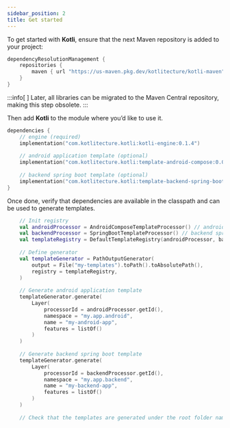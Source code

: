 ```yaml
---
sidebar_position: 2
title: Get started
---
```


To get started with **Kotli**, ensure that the next Maven repository is added to your project:

```kotlin
dependencyResolutionManagement {
    repositories {
        maven { url "https://us-maven.pkg.dev/kotlitecture/kotli-maven" }
    }
}
```

:::info[&nbsp;]
Later, all libraries can be migrated to the Maven Central repository, making this step obsolete.
:::

Then add **Kotli** to the module where you’d like to use it.

```kotlin
dependencies {
    // engine (required)
    implementation("com.kotlitecture.kotli:kotli-engine:0.1.4")
    
    // android application template (optional)
    implementation("com.kotlitecture.kotli:template-android-compose:0.0.18")
    
    // backend spring boot template (optional)
    implementation("com.kotlitecture.kotli:template-backend-spring-boot:0.0.22")
}
```

Once done, verify that dependencies are available in the classpath and can be used to generate templates.

```kotlin
    // Init registry
    val androidProcessor = AndroidComposeTemplateProcessor() // android application template processor
    val backendProcessor = SpringBootTemplateProcessor() // backend spring boot template processor
    val templateRegistry = DefaultTemplateRegistry(androidProcessor, backendProcessor)
    
    // Define generator
    val templateGenerator = PathOutputGenerator(
        output = File("my-templates").toPath().toAbsolutePath(),    
        registry = templateRegistry,
    )
    
    // Generate android application template
    templateGenerator.generate(
        Layer(
            processorId = androidProcessor.getId(),
            namespace = "my.app.android",
            name = "my-android-app",
            features = listOf()
        )
    )
    
    // Generate backend spring boot template
    templateGenerator.generate(
        Layer(
            processorId = backendProcessor.getId(),
            namespace = "my.app.backend",
            name = "my-backend-app",
            features = listOf()
        )
    )
    
    // Check that the templates are generated under the root folder named `my-templates`
```
